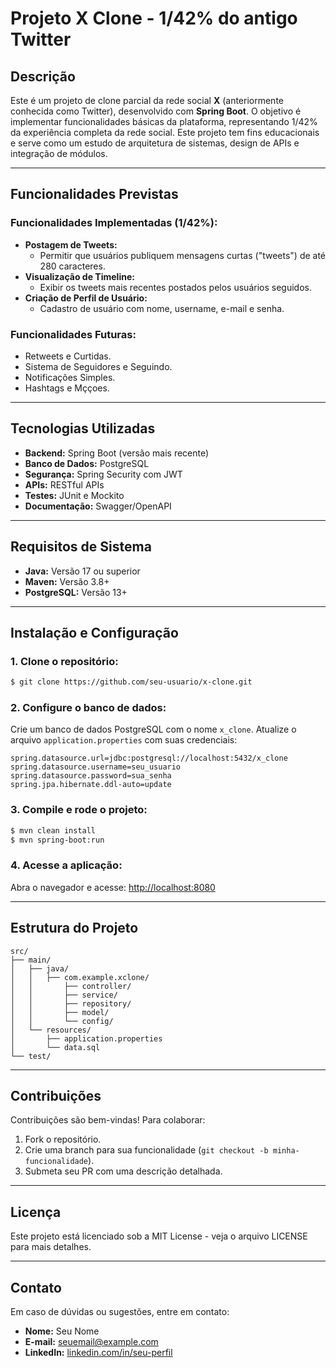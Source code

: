 # Projeto X Clone - 1/42% do antigo Twitter

## Descrição

Este é um projeto de clone parcial da rede social **X** (anteriormente conhecida como Twitter), desenvolvido com **Spring Boot**. O objetivo é implementar funcionalidades básicas da plataforma, representando 1/42% da experiência completa da rede social. Este projeto tem fins educacionais e serve como um estudo de arquitetura de sistemas, design de APIs e integração de módulos.

---

## Funcionalidades Previstas

### Funcionalidades Implementadas (1/42%):
- **Postagem de Tweets:**
  - Permitir que usuários publiquem mensagens curtas ("tweets") de até 280 caracteres.
- **Visualização de Timeline:**
  - Exibir os tweets mais recentes postados pelos usuários seguidos.
- **Criação de Perfil de Usuário:**
  - Cadastro de usuário com nome, username, e-mail e senha.

### Funcionalidades Futuras:
- Retweets e Curtidas.
- Sistema de Seguidores e Seguindo.
- Notificações Simples.
- Hashtags e Mççoes.

---

## Tecnologias Utilizadas

- **Backend:** Spring Boot (versão mais recente)
- **Banco de Dados:** PostgreSQL
- **Segurança:** Spring Security com JWT
- **APIs:** RESTful APIs
- **Testes:** JUnit e Mockito
- **Documentação:** Swagger/OpenAPI

---

## Requisitos de Sistema

- **Java:** Versão 17 ou superior
- **Maven:** Versão 3.8+
- **PostgreSQL:** Versão 13+

---

## Instalação e Configuração

### 1. Clone o repositório:
```bash
$ git clone https://github.com/seu-usuario/x-clone.git
```

### 2. Configure o banco de dados:
Crie um banco de dados PostgreSQL com o nome `x_clone`.
Atualize o arquivo `application.properties` com suas credenciais:
```properties
spring.datasource.url=jdbc:postgresql://localhost:5432/x_clone
spring.datasource.username=seu_usuario
spring.datasource.password=sua_senha
spring.jpa.hibernate.ddl-auto=update
```

### 3. Compile e rode o projeto:
```bash
$ mvn clean install
$ mvn spring-boot:run
```

### 4. Acesse a aplicação:
Abra o navegador e acesse: [http://localhost:8080](http://localhost:8080)

---

## Estrutura do Projeto

```plaintext
src/
├── main/
│   ├── java/
│   │   ├── com.example.xclone/
│   │       ├── controller/
│   │       ├── service/
│   │       ├── repository/
│   │       ├── model/
│   │       └── config/
│   └── resources/
│       ├── application.properties
│       └── data.sql
└── test/
```

---

## Contribuições

Contribuições são bem-vindas! Para colaborar:
1. Fork o repositório.
2. Crie uma branch para sua funcionalidade (`git checkout -b minha-funcionalidade`).
3. Submeta seu PR com uma descrição detalhada.

---

## Licença

Este projeto está licenciado sob a MIT License - veja o arquivo LICENSE para mais detalhes.

---

## Contato

Em caso de dúvidas ou sugestões, entre em contato:
- **Nome:** Seu Nome
- **E-mail:** seuemail@example.com
- **LinkedIn:** [linkedin.com/in/seu-perfil](https://linkedin.com/in/seu-perfil)
